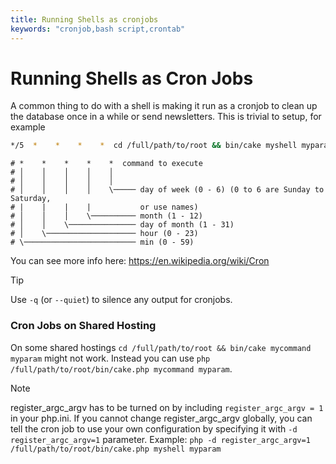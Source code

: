 ```yaml
---
title: Running Shells as cronjobs
keywords: "cronjob,bash script,crontab"
---
```


# Running Shells as Cron Jobs

A common thing to do with a shell is making it run as a cronjob to
clean up the database once in a while or send newsletters. This is
trivial to setup, for example

```bash
*/5  *    *    *    *  cd /full/path/to/root && bin/cake myshell myparam
```

    # *    *    *    *    *  command to execute
    # │    │    │    │    │
    # │    │    │    │    │
    # │    │    │    │    \───── day of week (0 - 6) (0 to 6 are Sunday to Saturday,
    # |    |    |    |           or use names)
    # │    │    │    \────────── month (1 - 12)
    # │    │    \─────────────── day of month (1 - 31)
    # │    \──────────────────── hour (0 - 23)
    # \───────────────────────── min (0 - 59)

You can see more info here: https://en.wikipedia.org/wiki/Cron

> [!TIP]
> Use `-q` (or `--quiet`) to silence any output for cronjobs.
>

### Cron Jobs on Shared Hosting

On some shared hostings `cd /full/path/to/root && bin/cake mycommand myparam`
might not work. Instead you can use
`php /full/path/to/root/bin/cake.php mycommand myparam`.

> [!NOTE]
> register_argc_argv has to be turned on by including `register_argc_argv
> = 1` in your php.ini.  If you cannot change register_argc_argv globally,
> you can tell the cron job to use your own configuration by
> specifying it with `-d register_argc_argv=1` parameter. Example: `php
> -d register_argc_argv=1 /full/path/to/root/bin/cake.php myshell
> myparam`
>